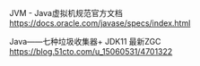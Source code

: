 
JVM - Java虚拟机规范官方文档
https://docs.oracle.com/javase/specs/index.html

Java——七种垃圾收集器+ JDK11 最新ZGC
https://blog.51cto.com/u_15060531/4701322

